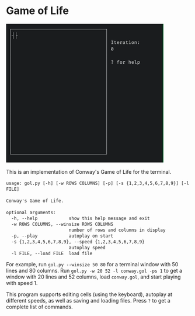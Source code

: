 # Game of Life

![conway](conway-demo.gif)

This is an implementation of Conway's Game of Life for the terminal.
```
usage: gol.py [-h] [-w ROWS COLUMNS] [-p] [-s {1,2,3,4,5,6,7,8,9}] [-l FILE]

Conway's Game of Life.

optional arguments:
  -h, --help            show this help message and exit
  -w ROWS COLUMNS, --winsize ROWS COLUMNS
                        number of rows and columns in display
  -p, --play            autoplay on start
  -s {1,2,3,4,5,6,7,8,9}, --speed {1,2,3,4,5,6,7,8,9}
                        autoplay speed
  -l FILE, --load FILE  load file
```

For example, run `gol.py --winsize 50 80` for a terminal window with 50 lines and 80 columns.
Run `gol.py -w 20 52 -l conway.gol -ps 1` to get a window with 20 lines and 52 columns, load `conway.gol`, and start playing with speed 1.

This program supports editing cells (using the keyboard), autoplay at different speeds, as well as saving and loading files.
Press `?` to get a complete list of commands.
